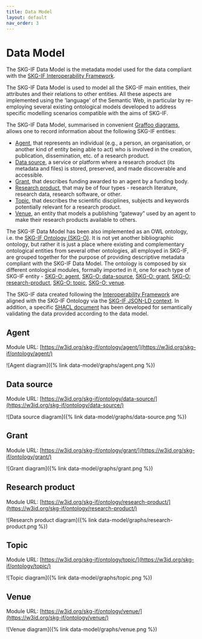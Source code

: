 ```yaml
---
title: Data Model
layout: default
nav_order: 3
---
```


# Data Model

The SKG-IF Data Model is the metadata model used for the data compliant with the [SKG-IF Interoperability Framework](/interoperability-framework/).

The SKG-IF Data Model is used to model all the SKG-IF main entities, their attributes and their relations to other entities. All these aspects are implemented using the 'language' of the Semantic Web, in particular by re-employing several existing ontological models developed to address specific modelling scenarios compatible with the aims of SKG-IF. 

The SKG-IF Data Model, summarised in convenient [Graffoo diagrams](https://essepuntato.it/graffoo), allows one to record information about the following SKG-IF entities:

* [Agent](#agent), that represents an individual (e.g., a person, an organisation, or another kind of entity being able to act) who is involved in the creation, publication, dissemination, etc. of a research product.
* [Data source](#data-source), a service or platform where a research product (its metadata and files) is stored, preserved, and made discoverable and accessible.
* [Grant](#grant), that describes funding awarded to an agent by a funding body.
* [Research product](#research-product), that may be of four types - research literature, research data, research software, or other.
* [Topic](#topic), that describes the scientific disciplines, subjects and keywords potentially relevant for a research product.
* [Venue](#venue), an entity that models a publishing “gateway” used by an agent to make their research products available to others.

The SKG-IF Data Model has been also implemented as an OWL ontology, i.e. the [SKG-IF Ontology (SKG-O)](https://w3id.org/skg-if/ontology/). It is not yet another bibliographic ontology, but rather it is just a place where existing and complementary ontological entities from several other ontologies, all employed in SKG-IF, are grouped together for the purpose of providing descriptive metadata compliant with the SKG-IF Data Model. The ontology is composed by six different ontological modules, formally imported in it, one for each type of SKG-IF entity - [SKG-O: agent](https://w3id.org/skg-if/ontology/agent/), [SKG-O: data-source](https://w3id.org/skg-if/ontology/data-source/), [SKG-O: grant](https://w3id.org/skg-if/ontology/grant/), [SKG-O: research-product](https://w3id.org/skg-if/ontology/research-product), [SKG-O: topic](https://w3id.org/skg-if/ontology/topic/), [SKG-O: venue](https://w3id.org/skg-if/ontology/venue/).

The SKG-IF data created following the [Interoperability Framework](/interoperability-framework/) are aligned with the SKG-IF Ontology via the [SKG-IF JSON-LD context](/context/). In addition, a specific [SHACL document](https://w3id.org/skg-if/validation/shacl) has been developed for semantically validating the data provided according to the data model.

## Agent

Module URL: [https://w3id.org/skg-if/ontology/agent/](https://w3id.org/skg-if/ontology/agent/)

![Agent diagram]({% link data-model/graphs/agent.png %})


## Data source

Module URL: [https://w3id.org/skg-if/ontology/data-source/](https://w3id.org/skg-if/ontology/data-source/)

![Data source diagram]({% link data-model/graphs/data-source.png %})


## Grant

Module URL: [https://w3id.org/skg-if/ontology/grant/](https://w3id.org/skg-if/ontology/grant/)

![Grant diagram]({% link data-model/graphs/grant.png %})


## Research product

Module URL: [https://w3id.org/skg-if/ontology/research-product/](https://w3id.org/skg-if/ontology/research-product/)

![Research product diagram]({% link data-model/graphs/research-product.png %})


## Topic

Module URL: [https://w3id.org/skg-if/ontology/topic/](https://w3id.org/skg-if/ontology/topic/)

![Topic diagram]({% link data-model/graphs/topic.png %})


## Venue

Module URL: [https://w3id.org/skg-if/ontology/venue/](https://w3id.org/skg-if/ontology/venue/)

![Venue diagram]({% link data-model/graphs/venue.png %})








